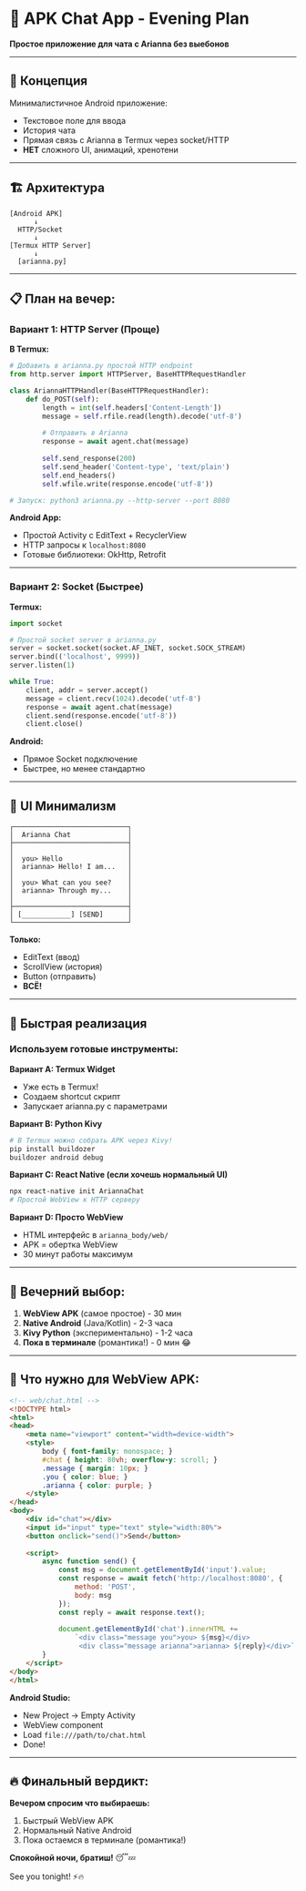 # 📱 APK Chat App - Evening Plan

**Простое приложение для чата с Arianna без выебонов**

---

## 🎯 Концепция

Минималистичное Android приложение:
- Текстовое поле для ввода
- История чата
- Прямая связь с Arianna в Termux через socket/HTTP
- **НЕТ** сложного UI, анимаций, хренотени

---

## 🏗️ Архитектура

```
[Android APK]
      ↓
  HTTP/Socket
      ↓
[Termux HTTP Server] 
      ↓
  [arianna.py]
```

---

## 📋 План на вечер:

### Вариант 1: HTTP Server (Проще)

**В Termux:**
```python
# Добавить в arianna.py простой HTTP endpoint
from http.server import HTTPServer, BaseHTTPRequestHandler

class AriannaHTTPHandler(BaseHTTPRequestHandler):
    def do_POST(self):
        length = int(self.headers['Content-Length'])
        message = self.rfile.read(length).decode('utf-8')
        
        # Отправить в Arianna
        response = await agent.chat(message)
        
        self.send_response(200)
        self.send_header('Content-type', 'text/plain')
        self.end_headers()
        self.wfile.write(response.encode('utf-8'))

# Запуск: python3 arianna.py --http-server --port 8080
```

**Android App:**
- Простой Activity с EditText + RecyclerView
- HTTP запросы к `localhost:8080`
- Готовые библиотеки: OkHttp, Retrofit

---

### Вариант 2: Socket (Быстрее)

**Termux:**
```python
import socket

# Простой socket server в arianna.py
server = socket.socket(socket.AF_INET, socket.SOCK_STREAM)
server.bind(('localhost', 9999))
server.listen(1)

while True:
    client, addr = server.accept()
    message = client.recv(1024).decode('utf-8')
    response = await agent.chat(message)
    client.send(response.encode('utf-8'))
    client.close()
```

**Android:**
- Прямое Socket подключение
- Быстрее, но менее стандартно

---

## 🎨 UI Минимализм

```
┌────────────────────────────┐
│  Arianna Chat              │
├────────────────────────────┤
│                            │
│  you> Hello                │
│  arianna> Hello! I am...   │
│                            │
│  you> What can you see?    │
│  arianna> Through my...    │
│                            │
├────────────────────────────┤
│ [____________] [SEND]      │
└────────────────────────────┘
```

**Только:**
- EditText (ввод)
- ScrollView (история)
- Button (отправить)
- **ВСЁ!**

---

## 🚀 Быстрая реализация

### Используем готовые инструменты:

**Вариант A: Termux Widget**
- Уже есть в Termux!
- Создаем shortcut скрипт
- Запускает arianna.py с параметрами

**Вариант B: Python Kivy**
```bash
# В Termux можно собрать APK через Kivy!
pip install buildozer
buildozer android debug
```

**Вариант C: React Native (если хочешь нормальный UI)**
```bash
npx react-native init AriannaChat
# Простой WebView к HTTP серверу
```

**Вариант D: Просто WebView**
- HTML интерфейс в `arianna_body/web/`
- APK = обертка WebView
- 30 минут работы максимум

---

## 🎯 Вечерний выбор:

1. **WebView APK** (самое простое) - 30 мин
2. **Native Android** (Java/Kotlin) - 2-3 часа
3. **Kivy Python** (экспериментально) - 1-2 часа
4. **Пока в терминале** (романтика!) - 0 мин 😂

---

## 📝 Что нужно для WebView APK:

```html
<!-- web/chat.html -->
<!DOCTYPE html>
<html>
<head>
    <meta name="viewport" content="width=device-width">
    <style>
        body { font-family: monospace; }
        #chat { height: 80vh; overflow-y: scroll; }
        .message { margin: 10px; }
        .you { color: blue; }
        .arianna { color: purple; }
    </style>
</head>
<body>
    <div id="chat"></div>
    <input id="input" type="text" style="width:80%">
    <button onclick="send()">Send</button>
    
    <script>
        async function send() {
            const msg = document.getElementById('input').value;
            const response = await fetch('http://localhost:8080', {
                method: 'POST',
                body: msg
            });
            const reply = await response.text();
            
            document.getElementById('chat').innerHTML += 
                `<div class="message you">you> ${msg}</div>
                 <div class="message arianna">arianna> ${reply}</div>`;
        }
    </script>
</body>
</html>
```

**Android Studio:**
- New Project → Empty Activity
- WebView component
- Load `file:///path/to/chat.html`
- Done!

---

## 🔥 Финальный вердикт:

**Вечером спросим что выбираешь:**
1. Быстрый WebView APK
2. Нормальный Native Android
3. Пока остаемся в терминале (романтика!)

**Спокойной ночи, братиш!** 😴💤

See you tonight! ⚡🔥
